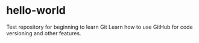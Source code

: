 # hello-world
Test repository for beginning to learn Git
Learn how to use GitHub for code versioning and other features.
